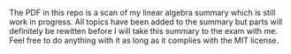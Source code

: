 The PDF in this repo is a scan of my linear algebra summary which is still work in progress. All topics have been added to the summary but parts will definitely be rewitten before I will take this summary to the exam with me. Feel free to do anything with it as long as it complies with the MIT license.